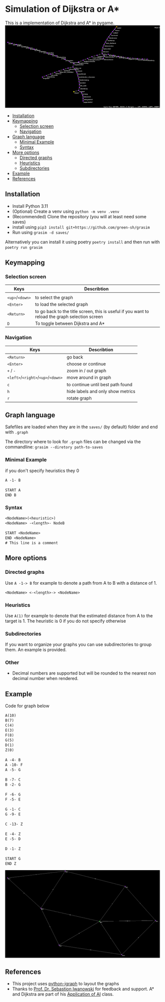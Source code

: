 <!-- omit in toc -->
# Simulation of Dijkstra or A*
This is a implementation of Dijkstra and A* in pygame.
![video of simulation](images/sbahn.gif)

- [Installation](#installation)
- [Keymapping](#keymapping)
  - [Selection screen](#selection-screen)
  - [Navigation](#navigation)
- [Graph language](#graph-language)
  - [Minimal Example](#minimal-example)
  - [Syntax](#syntax)
- [More options](#more-options)
  - [Directed graphs](#directed-graphs)
  - [Heuristics](#heuristics)
  - [Subdirectories](#subdirectories)
- [Example](#example)
- [References](#references)


## Installation
- Install Python 3.11
- (Optional) Create a venv using `python -m venv .venv`
- (Recommended) Clone the repository (you will at least need some saves)
- install using `pip3 install git+https://github.com/green-sh/grasim`
- Run using `grasim -d saves/`

Alternatively you can install it using poetry `poetry install` and then run with `poetry run grasim`

## Keymapping
### Selection screen

| Keys            | Describtion                                                                                     |
| --------------- | ----------------------------------------------------------------------------------------------- |
|                 |                                                                                                 |
| `<up>`/`<down>` | to select the graph                                                                             |
| `<Enter>`       | to load the selected graph                                                                      |
| `<Return>`      | to go back to the title screen, this is useful if you want to reload the graph selection screen |
| `D`             | To toggle between Dijkstra and A*                                                               |

### Navigation
| Keys                               | Describtion                       |
| ---------------------------------- | --------------------------------- |
| `<Return>`                         | go back                           |
| `<Enter>`                          | choose or continue                |
| `+` / `-`                          | zoom in / out graph               |
| `<left>`/`<right>`/`<up>`/`<down>` | move around in graph              |
| `c`                                | to continue until best path found |
| `h`                                | hide labels and only show metrics |
| `r`                                | rotate graph                      |

## Graph language
Safefiles are loaded when they are in the `saves/` (by default) folder and end with `.graph`

The directory where to look for `.graph` files can be changed via the commandline:
`grasim --diretory path-to-saves`

### Minimal Example
if you don't specify heuristics they 0
```
A -1- B

START A
END B
```

### Syntax
```
<NodeName>(<heuristic>)
<NodeName> -<length>- NodeB

START <NodeName>
END <NodeName>
# This line is a comment
```

## More options
### Directed graphs
Use `A -1-> B` for example to denote a path from A to B with a distance of 1.
```
<NodeName> <-<length>-> <NodeName>
```
### Heuristics
Use `A(1)` for example to denote that the estimated distance from A to the target is 1. 
The heuristic is 0 if you do not specify otherwise 

### Subdirectories
If you want to organize your graphs you can use subdirectories to group them. An example is provided.

### Other
- Decimal numbers are supported but will be rounded to the nearest non decimal number when rendered.

## Example
Code for graph below
```
A(10)
B(7)
C(4)
E(3)
F(8)
G(5)
D(1)
Z(0)

A -4- B
A -10- F
A -5- G

B -7- C
B -2- G

F -6- G
F -5- E

G -1- C
G -9- E

C -13- Z

E -4- Z
E -5- D

D -1- Z

START G
END Z
```
![image of example graph](images/folien.png)

## References
- This project uses [python-igraph](https://github.com/igraph/python-igraph) to layout the graphs
- Thanks to [Prof. Dr. Sebastion Iwanowski](https://www.fh-wedel.de/wir/organisation/team/detail/profil/profile/show/Sebastian-Iwanowski/) for feedback and support. A* and Dijkstra are part of his [Application of AI](https://intern.fh-wedel.de/mitarbeiter/iw/eng/lv/aki/) class. 
